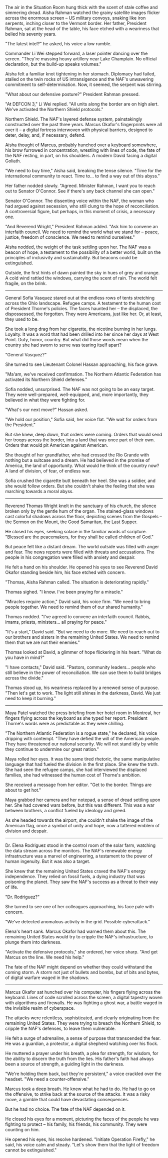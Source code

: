 The air in the Situation Room hung thick with the scent of stale coffee and simmering dread. Aisha Rahman watched the grainy satellite images flicker across the enormous screen – US military convoys, snaking like iron serpents, inching closer to the Vermont border. Her father, President Rahman, sat at the head of the table, his face etched with a weariness that belied his seventy years.

"The latest intel?" he asked, his voice a low rumble.

Commander Li Wei stepped forward, a laser pointer dancing over the screen. "They're massing heavy artillery near Lake Champlain. No official declaration, but the build-up speaks volumes."

Aisha felt a familiar knot tightening in her stomach. Diplomacy had failed, stalled on the twin rocks of US intransigence and the NAF's unwavering commitment to self-determination. Now, it seemed, the serpent was stirring.

"What about our defensive posture?" President Rahman pressed.

"At DEFCON 3," Li Wei replied. "All units along the border are on high alert. We've activated the Northern Shield protocols."

Northern Shield. The NAF's layered defense system, painstakingly constructed over the past three years. Marcus Okafor's fingerprints were all over it – a digital fortress interwoven with physical barriers, designed to deter, delay, and, if necessary, defend.

Aisha thought of Marcus, probably hunched over a keyboard somewhere, his brow furrowed in concentration, wrestling with lines of code, the fate of the NAF resting, in part, on his shoulders. A modern David facing a digital Goliath.

"We need to buy time," Aisha said, breaking the tense silence. "Time for the international community to react. Time to… to find a way out of this abyss."

Her father nodded slowly. "Agreed. Minister Rahman, I want you to reach out to Senator O'Connor. See if there's any back channel she can open."

Senator O'Connor. The dissenting voice within the NAF, the woman who had argued against secession, who still clung to the hope of reconciliation. A controversial figure, but perhaps, in this moment of crisis, a necessary one.

"And Reverend Wright," President Rahman added. "Ask him to convene an interfaith council. We need to remind the world what we stand for – peace, justice, freedom of conscience. We need to remind ourselves."

Aisha nodded, the weight of the task settling upon her. The NAF was a beacon of hope, a testament to the possibility of a better world, built on the principles of inclusivity and sustainability. But beacons could be extinguished.

Outside, the first hints of dawn painted the sky in hues of grey and orange. A cold wind rattled the windows, carrying the scent of rain. The world felt fragile, on the brink.

***

General Sofia Vasquez stared out at the endless rows of tents stretching across the Ohio landscape. Refugee camps. A testament to the human cost of President Thorne's policies. The faces haunted her – the displaced, the dispossessed, the forgotten. They were Americans, just like her. Or, at least, they used to be.

She took a long drag from her cigarette, the nicotine burning in her lungs. Loyalty. It was a word that had been drilled into her since her days at West Point. Duty, honor, country. But what did those words mean when the country she had sworn to serve was tearing itself apart?

"General Vasquez?"

She turned to see Lieutenant Colonel Hassan approaching, his face grave.

"Ma'am, we've received confirmation. The Northern Atlantic Federation has activated its Northern Shield defenses."

Sofia nodded, unsurprised. The NAF was not going to be an easy target. They were well-prepared, well-equipped, and, more importantly, they believed in what they were fighting for.

"What's our next move?" Hassan asked.

"We hold our position," Sofia said, her voice flat. "We wait for orders from the President."

But she knew, deep down, that orders were coming. Orders that would send her troops across the border, into a land that was once part of their own. Orders that would pit American against American.

She thought of her grandfather, who had crossed the Rio Grande with nothing but a suitcase and a dream. He had believed in the promise of America, the land of opportunity. What would he think of the country now? A land of division, of fear, of endless war.

Sofia crushed the cigarette butt beneath her heel. She was a soldier, and she would follow orders. But she couldn't shake the feeling that she was marching towards a moral abyss.

***

Reverend Thomas Wright knelt in the sanctuary of his church, the silence broken only by the gentle hum of the organ. The stained-glass windows cast colorful shadows across the floor, depicting scenes from the Gospels – the Sermon on the Mount, the Good Samaritan, the Last Supper.

He closed his eyes, seeking solace in the familiar words of scripture. "Blessed are the peacemakers, for they shall be called children of God."

But peace felt like a distant dream. The world outside was filled with anger and fear. The news reports were filled with threats and accusations. The people in his congregation were filled with anxiety and despair.

He felt a hand on his shoulder. He opened his eyes to see Reverend David Okafor standing beside him, his face etched with concern.

"Thomas, Aisha Rahman called. The situation is deteriorating rapidly."

Thomas sighed. "I know. I've been praying for a miracle."

"Miracles require action," David said, his voice firm. "We need to bring people together. We need to remind them of our shared humanity."

Thomas nodded. "I've agreed to convene an interfaith council. Rabbis, imams, priests, ministers… all praying for peace."

"It's a start," David said. "But we need to do more. We need to reach out to our brothers and sisters in the remaining United States. We need to remind them that we are not their enemies."

Thomas looked at David, a glimmer of hope flickering in his heart. "What do you have in mind?"

"I have contacts," David said. "Pastors, community leaders… people who still believe in the power of reconciliation. We can use them to build bridges across the divide."

Thomas stood up, his weariness replaced by a renewed sense of purpose. "Then let's get to work. The light still shines in the darkness, David. We just need to keep it burning."

***

Maya Patel watched the press briefing from her hotel room in Montreal, her fingers flying across the keyboard as she typed her report. President Thorne's words were as predictable as they were chilling.

"The Northern Atlantic Federation is a rogue state," he declared, his voice dripping with contempt. "They have defied the will of the American people. They have threatened our national security. We will not stand idly by while they continue to undermine our great nation."

Maya rolled her eyes. It was the same tired rhetoric, the same manipulative language that had fueled the division in the first place. She knew the truth. She had seen the refugee camps, she had interviewed the displaced families, she had witnessed the human cost of Thorne's ambition.

She received a message from her editor. "Get to the border. Things are about to get hot."

Maya grabbed her camera and her notepad, a sense of dread settling upon her. She had covered wars before, but this was different. This was a war between brothers, a conflict fueled by ideology and greed.

As she headed towards the airport, she couldn't shake the image of the American flag, once a symbol of unity and hope, now a tattered emblem of division and despair.

***

Dr. Elena Rodriguez stood in the control room of the solar farm, watching the data stream across the monitors. The NAF's renewable energy infrastructure was a marvel of engineering, a testament to the power of human ingenuity. But it was also a target.

She knew that the remaining United States craved the NAF's energy independence. They relied on fossil fuels, a dying industry that was poisoning the planet. They saw the NAF's success as a threat to their way of life.

"Dr. Rodriguez?"

She turned to see one of her colleagues approaching, his face pale with concern.

"We've detected anomalous activity in the grid. Possible cyberattack."

Elena's heart sank. Marcus Okafor had warned them about this. The remaining United States would try to cripple the NAF's infrastructure, to plunge them into darkness.

"Activate the defensive protocols," she ordered, her voice sharp. "And get Marcus on the line. We need his help."

The fate of the NAF might depend on whether they could withstand the coming storm. A storm not just of bullets and bombs, but of bits and bytes, of digital warfare waged in the shadows.

***

Marcus Okafor sat hunched over his computer, his fingers flying across the keyboard. Lines of code scrolled across the screen, a digital tapestry woven with algorithms and firewalls. He was fighting a ghost war, a battle waged in the invisible realm of cyberspace.

The attacks were relentless, sophisticated, and clearly originating from the remaining United States. They were trying to breach the Northern Shield, to cripple the NAF's defenses, to leave them vulnerable.

He felt a surge of adrenaline, a sense of purpose that transcended the fear. He was a guardian, a protector, a digital shepherd watching over his flock.

He muttered a prayer under his breath, a plea for strength, for wisdom, for the ability to discern the truth from the lies. His father's faith had always been a source of strength, a guiding light in the darkness.

"We're holding them back, but they're persistent," a voice crackled over the headset. "We need a counter-offensive."

Marcus took a deep breath. He knew what he had to do. He had to go on the offensive, to strike back at the source of the attacks. It was a risky move, a gamble that could have devastating consequences.

But he had no choice. The fate of the NAF depended on it.

He closed his eyes for a moment, picturing the faces of the people he was fighting to protect – his family, his friends, his community. They were counting on him.

He opened his eyes, his resolve hardened. "Initiate Operation Firefly," he said, his voice calm and steady. "Let's show them that the light of freedom cannot be extinguished."